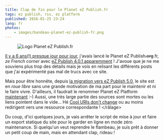 ```yaml
---
title: Clap de fin pour le Planet eZ Publish.fr
tags: ez publish, rss, ez platform
published: 2016-01-25 23:24
lang: fr
photos:
    - images/bandeau-planet-ez-publish-fr.png
---
```


<figure class="object-center">
    <img loading="lazy" src="/images/bandeau-planet-ez-publish-fr.png" alt="Logo Planet eZ
Publish.fr">
</figure>

[Il y a 6 ans(!) presque jour pour jour](/post/planet-ez-publish-fr/), j'avais
lancé le Planet eZ Publish~~.org~~.fr, *ze French
corner* avec [eZ Publish 4.0.1
apparemment](https://github.com/dpobel/planet-ezpublish.fr/blob/47613bc5f91f44b572630ee8a8ed7dd6a88f3323/www/lib/version.php#L33)&nbsp;!
J'avoue que je ne me souviens plus trop des détails mais je vois en relisant les
différents posts que j'ai expérimenté pas mal de trucs avec ce site.

Mais pour être honnête, depuis [la migration vers eZ Publish
5.0](/post/planet-ez-publish-fr-mis-sur-orbite-par-ez-publish-5/), le site est
en *roue libre* sans une grande motivation de ma part pour le maintenir et ni le
faire vivre. D'ailleurs, il faudrait le renommer Planet eZ Platform
[maintenant](/post/au-revoir-ez-publish-bonjour-ez-platform/) :-) Aussi, une
très large partie des sources sont mortes ou les liens pointent dans le vide…
Hé [Cool URIs don't change](https://www.w3.org/Provider/Style/URI) ou au moins
redirigent vers une ressource correspondante&nbsp;!  &lt;/râlage&gt;

Du coup, d'ici quelques jours, je vais arrêter le script de mise à jour et faire
un export statique du site pour le garder en ligne en mode zéro maintenance. Si
quelqu'un veut reprendre le flambeau, je suis prêt à donner un petit coup de
main, mais en attendant clap, rideau&nbsp;!
